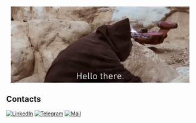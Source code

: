 <div align="center">

[![Header](https://github.com/GapurEvloev/gapurevloev.github.io/blob/master/assets/obi-van.425a324483e3572cd4d4.gif)](https://www.linkedin.com/in/gapur/)

</div>

## Contacts

[![LinkedIn](https://img.shields.io/badge/-gapur-0b66c2?style=for-the-badge&logo=Linkedin&logoColor=white&link=https://www.linkedin.com/in/gapur/)](https://www.linkedin.com/in/gapur/)
[![Telegram](https://img.shields.io/badge/-gapur-2aa8ea?style=for-the-badge&logo=telegram&logoColor=white&link=https://t.me/gapur)](https://t.me/gapur)
[![Mail](https://img.shields.io/badge/-@Mail-c2e7ff?style=for-the-badge&logo=Mail&logoColor=white&link=mailto:kaloycant@gmail.com)](mailto:kaloycant@gmail.com)